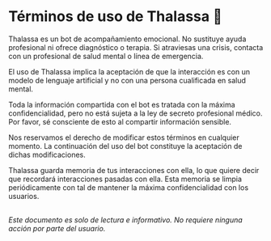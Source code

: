   <h1>Términos de uso de Thalassa 🌊</h1>
  <p>Thalassa es un bot de acompañamiento emocional. No sustituye ayuda profesional ni ofrece diagnóstico o terapia. 
  Si atraviesas una crisis, contacta con un profesional de salud mental o línea de emergencia.</p>

  <p>El uso de Thalassa implica la aceptación de que la interacción es con un modelo de lenguaje artificial y no con una persona cualificada en salud mental.</p>
  <p>Toda la información compartida con el bot es tratada con la máxima confidencialidad, pero no está sujeta a la ley de secreto profesional médico. Por favor, sé consciente de esto al compartir información sensible.</p>
  <p>Nos reservamos el derecho de modificar estos términos en cualquier momento. La continuación del uso del bot constituye la aceptación de dichas modificaciones.</p>
  <p>Thalassa guarda memoria de tus interacciones con ella, lo que quiere decir que recordará interacciones pasadas con ella. Esta memoria se limpia periódicamente con tal de mantener la máxima confidencialidad con los usuarios.

  <p style="margin-top: 30px; font-style: italic;">Este documento es solo de lectura e informativo. No requiere ninguna acción por parte del usuario.</p>
  </form>
</body>
</html>
